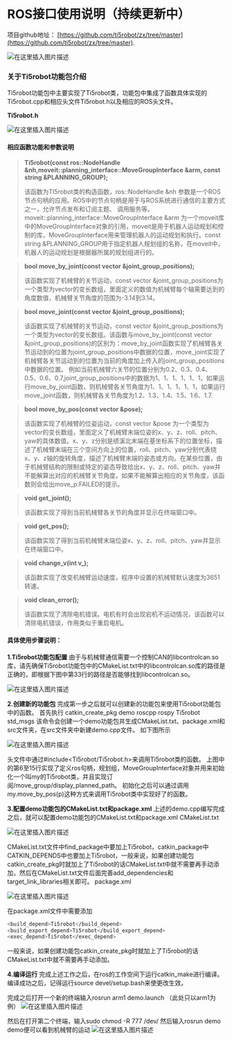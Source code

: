 ﻿

# ROS接口使用说明（持续更新中）

项目github地址： [https://github.com/ti5robot/zx/tree/master](https://github.com/ti5robot/zx/tree/master).



![在这里插入图片描述](https://img-blog.csdnimg.cn/direct/c8b7f6a53b334eceb53cdb307206ce2f.png#pic_center)
### 关于Ti5robot功能包介绍
Ti5robot功能包中主要实现了Ti5robot类，功能包中集成了函数具体实现的Ti5robot.cpp和相应头文件Ti5robot.h以及相应的ROS头文件。

 **Ti5robot.h**


 
![在这里插入图片描述](https://img-blog.csdnimg.cn/direct/984844a997c744de8074f14cbae112e2.png#pic_center)


#### 相应函数功能和参数说明

> **Ti5robot(const ros::NodeHandle &nh,moveit::planning_interface::MoveGroupInterface &arm, const string &PLANNING_GROUP);**
> 
> 该函数为TI5robot类的构造函数，ros::NodeHandle &nh 参数是一个ROS节点句柄的应用。ROS中的节点句柄是用于与ROS系统进行通信的主要方式之一，允许节点发布和订阅主题、 调用服务等。moveit::planning_interface::MoveGroupInterface &arm 为一个moveit库中的MoveGroupInterface对象的引用，moveit是用于机器人运动规划和控制的库，MoveGroupInterface用来管理机器人的运动规划和执行。const string &PLANNING_GROUP用于指定机器人规划组的名称，在moveit中，机器人的运动规划是根据器所属的规划组进行的。

> **bool move_by_joint(const vector<double> &joint_group_positions);**
> 
> 该函数实现了机械臂的关节运动，const vector<double> &joint_group_positions为一个类型为vector的变长数组，里面定义的数值为机械臂每个轴需要达到的角度数值，机械臂关节角度的范围为-3.14到3.14。

> **bool move_joint(const vector<double> &joint_group_positions);**
> 
> 该函数实现了机械臂的关节运动，const vector<double> &joint_group_positions为一个类型为vector的变长数组。该函数与move_by_joint(const vector<double> &joint_group_positions)的区别为：move_by_joint函数实现了机械臂各关节运动到的位置为joint_group_positions中数据的位置，move_joint实现了机械臂各关节运动到的位置为当前的角度加上传入的joint_group_positions中数据的位置。
> 例如当前机械臂六关节的位置分别为0.2、0.3、0.4、0.5、0.6、0.7,joint_group_positions中的数据为1、1、1、1、1、1，如果运行move_by_joint函数，则机械臂各关节角度为1、1、1、1、1、1，如果运行move_joint函数，则机械臂各关节角度为1.2、1.3、1.4、1.5、1.6、1.7.

> **bool move_by_pos(const vector<double> &pose);**
> 
> 该函数实现了机械臂的位姿运动，const vector<double> &pose 为一个类型为vector的变长数组，里面定义了机械臂末端位姿的x、y、z、roll、pitch、yaw的具体数值。x、y、z分别是绩溪北末端在基坐标系下的位置坐标，描述了机械臂末端在三个空间方向上的位置，roll、pitch、yaw分别代表绕x、y、z轴的旋转角度，描述了机械臂末端的姿态或方向。在某些位置，由于机械臂结构的限制或特定的姿态导致给出x、y、z、roll、pitch、yaw并不能解算出对应的机械臂关节角度，如果不能解算出相应的关节角度，该函数则会给出move_p:FAILED的提示。

> **void get_joint();**
> 
> 该函数实现了得到当前机械臂各关节的角度并显示在终端窗口中。

> **void get_pos();**
> 
> 该函数实现了得到当前机械臂末端位姿x、y、z、roll、pitch、yaw并显示在终端窗口中。


> **void change_v(int v_);**
> 
> 该函数实现了改变机械臂运动速度，程序中设置的机械臂默认速度为3651转速。

> **void clean_error();**
> 
>  该函数实现了清除电机错误。电机有时会出现宕机不运动情况，该函数可以清除电机错误，作用类似于重启电机。

 
#### 具体使用步骤说明：
**1.Ti5robot功能包配置**
由于与机械臂通信需要一个控制CAN的libcontrolcan.so库，请先确保Ti5robot功能包中的CMakeList.txt中的libcontrolcan.so库的路径是正确的，即根据下图中第33行的路径是否能够找到libcontrolcan.so。

![在这里插入图片描述](https://img-blog.csdnimg.cn/direct/142a628c68c64581a244afad7ac42c65.png#pic_center)


**2.创建新的功能包**
完成第一步之后就可以创建新的功能包来使用Ti5robot功能包中的函数。
首先执行 catkin_create_pkg  demo  roscpp  rospy  Ti5robot  std_msgs
该命令会创建一个demo功能包并生成CMakeList.txt、package.xml和src文件夹，在src文件夹中新建demo.cpp文件。
如下图所示

![在这里插入图片描述](https://img-blog.csdnimg.cn/direct/50f1d7db6c11416d9a28b694fee47e8a.png#pic_center)



头文件中通过#include<Ti5robot/Ti5robot.h>来调用Ti5robot类的函数。
上图中的第6至15行实现了定义ros句柄，规划组，MoveGroupInterface对象并用来初始化一个叫my的Ti5robot类，并且实现订阅/move_group/display_planned_path。
初始化之后可以通过调用my.move_by_pos(p)这种方式来调用Ti5robot类中实现好了的函数。

**3.配置demo功能包的CMakeList.txt和package.xml**
上述的demo.cpp编写完成之后，就可以配置demo功能包的CMakeList.txt和package.xml
CMakeList.txt


![在这里插入图片描述](https://img-blog.csdnimg.cn/direct/e710cbb1739b45bf9e030a6c8df24c96.png#pic_center)




CMakeList.txt文件中find_package中要加上Ti5robot，catkin_package中CATKIN_DEPENDS中也要加上Ti5robot，一般来说，如果创建功能包catkin_create_pkg时就加上了Ti5robot的话CMakeList.txt中就不需要再手动添加，然后在CMakeList.txt文件后面完善add_dependencies和target_link_libraries相关即可。
package.xml


![在这里插入图片描述](https://img-blog.csdnimg.cn/direct/ef907ae0b40b4c369fb940e574e21a8c.png#pic_center)

在package.xml文件中需要添加
```bash
<build_depend>Ti5robot</build_depend>
<build_export_depend>Ti5robot</build_export_depend>
<exec_depend>Ti5robot</exec_depend>
```

一般来说，如果创建功能包catkin_create_pkg时就加上了Ti5robot的话CMakeList.txt中就不需要再手动添加。


**4.编译运行**
完成上述工作之后，在ros的工作空间下运行catkin_make进行编译。
编译成功之后，记得运行source devel/setup.bash来使更改生效。

完成之后打开一个新的终端输入rosrun arm1 demo.launch （此处只以arm1为例）
![在这里插入图片描述](https://img-blog.csdnimg.cn/direct/8221c537575d4ae5a44789e576656822.png#pic_center)


然后在打开第二个终端，输入sudo chmod -R 777 /dev/
然后输入rosrun demo demo便可以看到机械臂的运动
![在这里插入图片描述](https://img-blog.csdnimg.cn/direct/6ed0562b325d439dbd7943f616dd60a7.png#pic_center)







